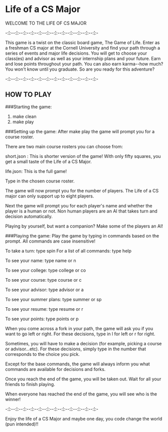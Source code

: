 # Life of a CS Major
WELCOME TO THE LIFE OF CS MAJOR

-:¦:--:¦:--:¦:--:¦:--:¦:--:¦:--:¦:--:¦:--:¦:--:¦:--:¦:--:¦:-


This game is a twist on the classic board game, The Game of Life. Enter as a freshman CS major at the Cornell University and find your path through a series of events and major life decisions. You will get to choose your class(es) and advisor as well as your internship plans and your future. Earn and lose points throughout your path. You can also earn karma--how much? You won't know until you graduate. So are you ready for this adventure?

-:¦:--:¦:--:¦:--:¦:--:¦:--:¦:--:¦:--:¦:--:¦:--:¦:--:¦:--:¦:-

HOW TO PLAY
--------------------
###Starting the game: 
1) make clean
2) make play

###Setting up the game:
After make play the game will prompt you for a course roster.

There are two main course rosters you can choose from:

short.json : This is shorter version of the game! With only fifty squares, you get a small taste of the Life of a CS Major. 

life.json: This is the full game!

Type in the chosen course roster. 

The game will now prompt you for the number of players. The Life of a CS 
major can only support up to eight players. 

Next the game will prompt you for each player's name and whether the 
player is a human or not. Non human players are an AI that 
takes turn and decision automatically. 

Playing by yourself, but want a 
companion? Make some of the players an AI!

###Playing the game:
Play the game by typing in commands based
on the prompt. All commands are case insensitive!

To take a turn: type spin
For a list of all commands: type help

To see your name: type name or n

To see your college: type college or co

To see your course: type course or c

To see your advisor: type advisor or a

To see your summer plans: type summer or sp

To see your resume: type resume or r

To see your points: type points or p

When you come across a fork in your path, the game will
ask you if you want to go left or right. For these decisions,
type in l for left or r for right. 

Sometimes, you will have to make a decision (for example,
picking a course or advisor...etc). For these decisions, 
simply type in the number that corresponds to the 
choice you pick. 

Except for the base commands, the game will always inform 
you what commands are available for decisions and forks. 

Once you reach the end of the game, you will be taken out. 
Wait for all your friends to finish playing. 

When everyone has reached the end of the game, you will
see who is the winner!

-:¦:--:¦:--:¦:--:¦:--:¦:--:¦:--:¦:--:¦:--:¦:--:¦:--:¦:--:¦:-

Enjoy the life of a CS Major and maybe one day, you code change the world (pun intended)!!
